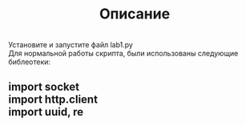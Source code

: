 <a> <h1 align="center"> Описание </h1></a>
<br>
Установите и запустите файл lab1.py
<br>
Для нормальной работы скрипта, были использованы следующие библеотеки:
<body>
<h2>
  <div color="IndianRed"> import  socket </div> 
import http.client<br>
import uuid, re<br>
</h2></body>


